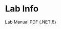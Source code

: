 # Lab Info

[Lab Manual PDF (.NET 8)](https://www.dropbox.com/scl/fi/rlva1w00cy0evuyk2e9tg/Clean-Architecture-with-ASP.NET-Core-Labs-for-net8.pdf?rlkey=rx9ftnbxsopzqrwp75xqjz3yr&dl=0)